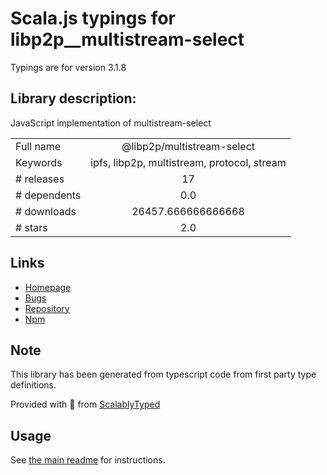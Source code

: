 
# Scala.js typings for libp2p__multistream-select

Typings are for version 3.1.8

## Library description:
JavaScript implementation of multistream-select

|                    |                 |
| ------------------ | :-------------: |
| Full name          | @libp2p/multistream-select |
| Keywords           | ipfs, libp2p, multistream, protocol, stream |
| # releases         | 17 |
| # dependents       | 0.0 |
| # downloads        | 26457.666666666668 |
| # stars            | 2.0 |

## Links
- [Homepage](https://github.com/libp2p/js-libp2p-multistream-select#readme)
- [Bugs](https://github.com/libp2p/js-libp2p-multistream-select/issues)
- [Repository](https://github.com/libp2p/js-libp2p-multistream-select)
- [Npm](https://www.npmjs.com/package/%40libp2p%2Fmultistream-select)
    


## Note
This library has been generated from typescript code from first party type definitions.

Provided with :purple_heart: from [ScalablyTyped](https://github.com/oyvindberg/ScalablyTyped)

## Usage
See [the main readme](../../readme.md) for instructions.


